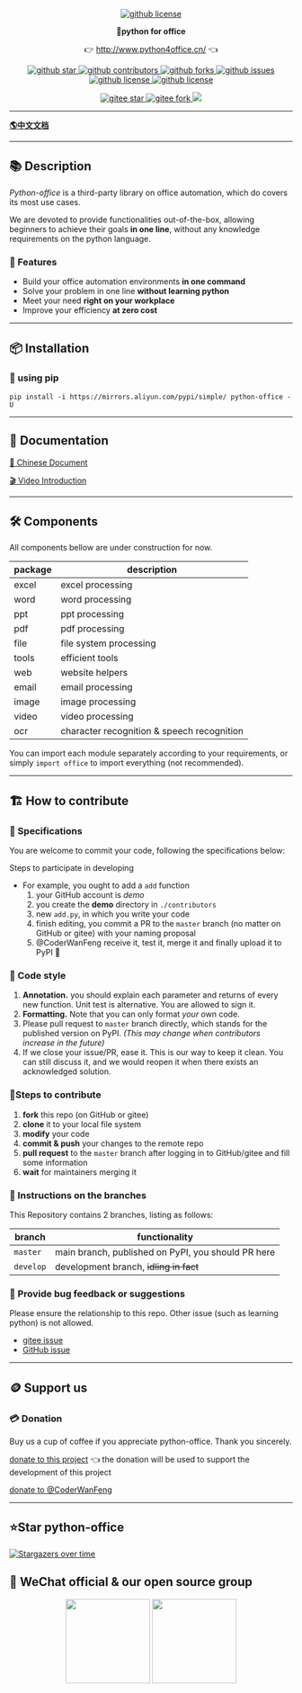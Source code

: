 <p align="center">
    <a target="_blank" href='https://github.com/CoderWanFeng/python-office'>
    <img src="https://cos.python-office.com/logo/github-nav.jpg" alt="github license"/>
    </a>   
</p>
<p align="center">
	<strong>🍬python for office</strong>
</p>
<p align="center">
	👉 <a href="http://www.python4office.cn/">http://www.python4office.cn/</a> 👈
</p>


<p align="center" name="'github">
    <a target="_blank" href='https://github.com/CoderWanFeng/python-office'>
    <img src="https://img.shields.io/github/stars/CoderWanFeng/python-office.svg?style=social" alt="github star"/>
    </a>
    <a target="_blank" href='https://github.com/CoderWanFeng/python-office'>
    <img src="https://img.shields.io/github/contributors/CoderWanFeng/python-office" alt="github contributors"/>
    </a>
    <a target="_blank" href='https://github.com/CoderWanFeng/python-office'>
    <img src="https://img.shields.io/github/forks/CoderWanFeng/python-office" alt="github forks"/>
    </a>
    <a target="_blank" href='https://github.com/CoderWanFeng/python-office'>
    <img src="https://img.shields.io/github/issues/CoderWanFeng/python-office" alt="github issues"/>
    </a>	
    <a target="_blank" href='https://github.com/CoderWanFeng/python-office'>
    <img src="https://img.shields.io/github/issues-pr/CoderWanFeng/python-office" alt="github license"/>
    </a>
    <a target="_blank" href='https://github.com/CoderWanFeng/python-office'>
    <img src="https://img.shields.io/github/license/CoderWanFeng/python-office" alt="github license"/>
    </a>   
</p>

<p align="center" name="gitee">
	<a target="_blank" href='https://gitee.com/CoderWanFeng/python-office/'>
		<img src='https://gitee.com/CoderWanFeng/python-office/badge/star.svg?theme=dark' alt='gitee star'/>
	</a>
	<a target="_blank" href='https://github.com/CoderWanFeng/python-office'>
		<img src="https://gitee.com/CoderWanFeng/python-office/badge/fork.svg?theme=dark" alt="gitee fork"/>
	</a>
	<a href="http://www.python4office.cn/images/qq.jpg">
	<img src="https://img.shields.io/badge/QQ-163434413-orange"/></a>
</p>





-------------------------------------------------------------------------------

[**🌎中文文档**](README.md)

-------------------------------------------------------------------------------

## 📚 Description

*Python-office* is a third-party library on office automation,
which do covers its most use cases.

We are devoted to provide functionalities out-of-the-box,
allowing beginners to achieve their goals **in one line**,
without any knowledge requirements on the python language.

### 🍺 Features

- Build your office automation environments **in one command**
- Solve your problem in one line **without learning python**
- Meet your need **right on your workplace**
- Improve your efficiency **at zero cost**

-------------------------------------------------------------------------------

## 📦 Installation

### 🍊 using pip

```shell
pip install -i https://mirrors.aliyun.com/pypi/simple/ python-office -U
```

-------------------------------------------------------------------------------

## 📝 Documentation

[📘 Chinese Document](http://www.python4office.cn/python-office/profile/)

[🎬 Video Introduction](https://space.bilibili.com/259649365/channel/collectiondetail?sid=378950)

-------------------------------------------------------------------------------

## 🛠 Components

All components bellow are under construction for now.

| package | description                                |
|---------|--------------------------------------------|
| excel   | excel processing                           |
| word    | word processing                            |
| ppt     | ppt processing                             |
| pdf     | pdf processing                             |
| file    | file system processing                     |
| tools   | efficient tools                            |
| web     | website helpers                            |
| email   | email processing                           |
| image   | image processing                           |
| video   | video processing                           |
| ocr     | character recognition & speech recognition |

You can import each module separately according to your requirements,
or simply `import office` to import everything (not recommended).

-------------------------------------------------------------------------------

## 🏗 How to contribute

### 📐 Specifications

You are welcome to commit your code, following the specifications below:

Steps to participate in developing

- For example, you ought to add a `add` function
    1. your GitHub account is *demo*
    2. you create the **demo** directory in `./contributors`
    3. new `add.py`, in which you write your code
    4. finish editing, you commit a PR to the `master` branch (no matter on GitHub or gitee) with your naming proposal
    5. @CoderWanFeng receive it, test it, merge it and finally upload it to PyPI 🎉

### 📐 Code style

1. **Annotation.** you should explain each parameter and returns of every new function.
   Unit test is alternative. You are allowed to sign it.
2. **Formatting.** Note that you can only format *your* own code.
3. Please pull request to `master` branch directly, which stands for the published version on PyPI.
   *(This may change when contributors increase in the future)*
4. If we close your issue/PR, ease it. This is our way to keep it clean.
   You can still discuss it, and we would reopen it when there exists an acknowledged solution.

### 🧬Steps to contribute

1. **fork** this repo (on GitHub or gitee)
2. **clone** it to your local file system
3. **modify** your code
4. **commit & push** your changes to the remote repo
5. **pull request** to the `master` branch after logging in to GitHub/gitee and fill some information
6. **wait** for maintainers merging it

### 🎋 Instructions on the branches

This Repository contains 2 branches, listing as follows:

| branch    | functionality                                       |
|-----------|-----------------------------------------------------|
| `master`  | main branch, published on PyPI, you should PR here  |
| `develop` | development branch, ~~idling in fact~~              |

### 🐞 Provide bug feedback or suggestions

Please ensure the relationship to this repo.
Other issue (such as learning python) is not allowed.

- [gitee issue](https://gitee.com/CoderWanFeng/python-office/issues)
- [GitHub issue](https://github.com/CoderWanFeng/python-office/issues)

-------------------------------------------------------------------------------

## 🪙 Support us

### 💳 Donation

Buy us a cup of coffee if you appreciate python-office. Thank you sincerely.

[donate to this project](https://gitee.com/CoderWanFeng/python-office)
👈 the donation will be used to support the development of this project

[donate to @CoderWanFeng](http://www.python4office.cn/wechat-qrcode/)


-------------------------------------------------------------------------------

## ⭐Star python-office

[![Stargazers over time](https://starchart.cc/CoderWanFeng/python-office.svg)](https://starchart.cc/CoderWanFeng/python-office)

## 📌 WeChat official & our open source group

<div align="center">
	<img src="http://www.python4office.cn/images/account-display/10-gzh.jpg" height="150">
	<img src="https://www.python-office.com/api/img-cdn/python-office.jpg" height="150">
</div>